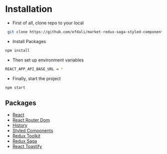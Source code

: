 # Installation

- First of all, clone repo to your local

```bash
 git clone https://github.com/efdali/market-redux-saga-styled-components.git
```

- Install Packages

```bash
npm install
```

- Then set up environment variables

```bash
REACT_APP_API_BASE_URL = *
```

- Finally, start the project

```bash
npm start
```

## Packages

- [React](https://www.npmjs.com/package/react)
- [React Router Dom](https://www.npmjs.com/package/react-router-dom)
- [History](https://www.npmjs.com/package/history)
- [Styled Components](https://www.npmjs.com/package/styled-components)
- [Redux Toolkit](https://www.npmjs.com/package/@reduxjs/toolkit)
- [Redux Saga](https://www.npmjs.com/package/redux-saga)
- [React Toastify](https://www.npmjs.com/package/react-toastify)
